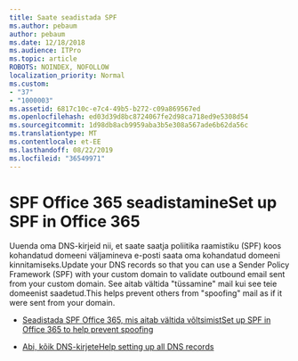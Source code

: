 ```yaml
---
title: Saate seadistada SPF
ms.author: pebaum
author: pebaum
ms.date: 12/18/2018
ms.audience: ITPro
ms.topic: article
ROBOTS: NOINDEX, NOFOLLOW
localization_priority: Normal
ms.custom:
- "37"
- "1000003"
ms.assetid: 6817c10c-e7c4-49b5-b272-c09a869567ed
ms.openlocfilehash: ed03d39d8bc8724067fe2d98ca718ed9e5308d54
ms.sourcegitcommit: 1d98db8acb9959aba3b5e308a567ade6b62da56c
ms.translationtype: MT
ms.contentlocale: et-EE
ms.lasthandoff: 08/22/2019
ms.locfileid: "36549971"
---
```

# <a name="set-up-spf-in-office-365"></a><span data-ttu-id="9a47d-102">SPF Office 365 seadistamine</span><span class="sxs-lookup"><span data-stu-id="9a47d-102">Set up SPF in Office 365</span></span>

<span data-ttu-id="9a47d-103">Uuenda oma DNS-kirjeid nii, et saate saatja poliitika raamistiku (SPF) koos kohandatud domeeni väljamineva e-posti saata oma kohandatud domeeni kinnitamiseks.</span><span class="sxs-lookup"><span data-stu-id="9a47d-103">Update your DNS records so that you can use a Sender Policy Framework (SPF) with your custom domain to validate outbound email sent from your custom domain.</span></span> <span data-ttu-id="9a47d-104">See aitab vältida "tüssamine" mail kui see teie domeenist saadetud.</span><span class="sxs-lookup"><span data-stu-id="9a47d-104">This helps prevent others from "spoofing" mail as if it were sent from your domain.</span></span>
  
- [<span data-ttu-id="9a47d-105">Seadistada SPF Office 365, mis aitab vältida võltsimist</span><span class="sxs-lookup"><span data-stu-id="9a47d-105">Set up SPF in Office 365 to help prevent spoofing</span></span>](https://docs.microsoft.com/office365/SecurityCompliance/set-up-spf-in-office-365-to-help-prevent-spoofing)

- [<span data-ttu-id="9a47d-106">Abi, kõik DNS-kirjete</span><span class="sxs-lookup"><span data-stu-id="9a47d-106">Help setting up all DNS records</span></span>](https://docs.microsoft.com/office365/admin/get-help-with-domains/create-dns-records-at-any-dns-hosting-provider)
